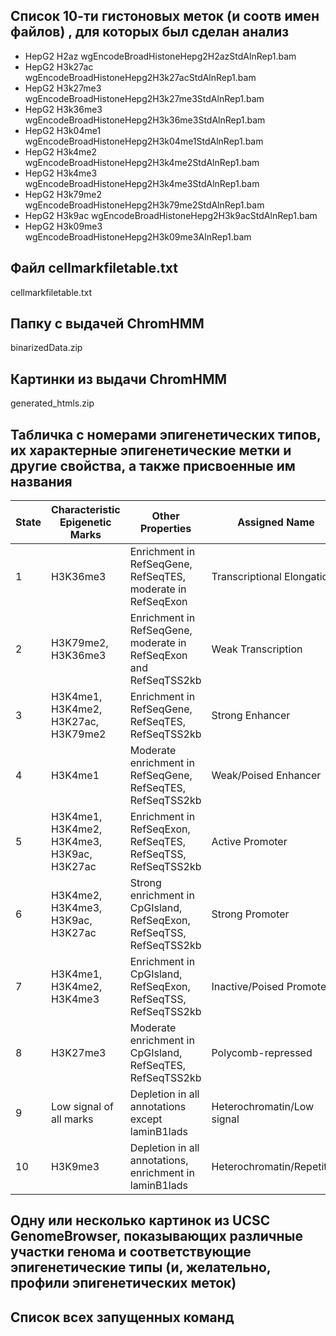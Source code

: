 ## Список 10-ти гистоновых меток (и соотв имен файлов) , для которых был сделан анализ

- HepG2 H2az wgEncodeBroadHistoneHepg2H2azStdAlnRep1.bam
- HepG2 H3k27ac wgEncodeBroadHistoneHepg2H3k27acStdAlnRep1.bam
- HepG2 H3k27me3 wgEncodeBroadHistoneHepg2H3k27me3StdAlnRep1.bam
- HepG2 H3k36me3 wgEncodeBroadHistoneHepg2H3k36me3StdAlnRep1.bam
- HepG2 H3k04me1 wgEncodeBroadHistoneHepg2H3k04me1StdAlnRep1.bam
- HepG2 H3k4me2 wgEncodeBroadHistoneHepg2H3k4me2StdAlnRep1.bam
- HepG2 H3k4me3 wgEncodeBroadHistoneHepg2H3k4me3StdAlnRep1.bam
- HepG2 H3k79me2 wgEncodeBroadHistoneHepg2H3k79me2StdAlnRep1.bam
- HepG2 H3k9ac wgEncodeBroadHistoneHepg2H3k9acStdAlnRep1.bam
- HepG2 H3k09me3 wgEncodeBroadHistoneHepg2H3k09me3AlnRep1.bam

## Файл cellmarkfiletable.txt

cellmarkfiletable.txt

## Папку с выдачей ChromHMM

binarizedData.zip

## Картинки из выдачи ChromHMM

generated_htmls.zip

## Табличка с номерами эпигенетических типов, их характерные эпигенетические метки и другие свойства, а также присвоенные им названия

| State | Characteristic Epigenetic Marks | Other Properties | Assigned Name |
|-------|----------------------------------|------------------|---------------|
| 1     | H3K36me3                         | Enrichment in RefSeqGene, RefSeqTES, moderate in RefSeqExon | Transcriptional Elongation |
| 2     | H3K79me2, H3K36me3               | Enrichment in RefSeqGene, moderate in RefSeqExon and RefSeqTSS2kb | Weak Transcription |
| 3     | H3K4me1, H3K4me2, H3K27ac, H3K79me2 | Enrichment in RefSeqGene, RefSeqTES, RefSeqTSS2kb | Strong Enhancer |
| 4     | H3K4me1                          | Moderate enrichment in RefSeqGene, RefSeqTES, RefSeqTSS2kb | Weak/Poised Enhancer |
| 5     | H3K4me1, H3K4me2, H3K4me3, H3K9ac, H3K27ac | Enrichment in RefSeqExon, RefSeqTES, RefSeqTSS, RefSeqTSS2kb | Active Promoter |
| 6     | H3K4me2, H3K4me3, H3K9ac, H3K27ac | Strong enrichment in CpGIsland, RefSeqExon, RefSeqTSS, RefSeqTSS2kb | Strong Promoter |
| 7     | H3K4me1, H3K4me2, H3K4me3        | Enrichment in CpGIsland, RefSeqExon, RefSeqTSS, RefSeqTSS2kb | Inactive/Poised Promoter |
| 8     | H3K27me3                         | Moderate enrichment in CpGIsland, RefSeqTES, RefSeqTSS2kb | Polycomb-repressed |
| 9     | Low signal of all marks          | Depletion in all annotations except laminB1lads | Heterochromatin/Low signal |
| 10    | H3K9me3                          | Depletion in all annotations, enrichment in laminB1lads | Heterochromatin/Repetitive |

## Одну или несколько картинок из UCSC GenomeBrowser, показывающих различные участки генома и соответствующие эпигенетические типы (и, желательно, профили эпигенетических меток)



## Список всех запущенных команд
